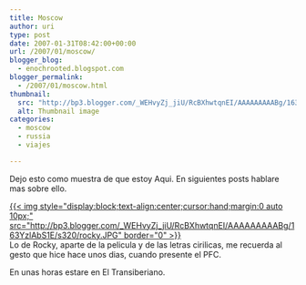 ```yaml
---
title: Moscow
author: uri
type: post
date: 2007-01-31T08:42:00+00:00
url: /2007/01/moscow/
blogger_blog:
  - enochrooted.blogspot.com
blogger_permalink:
  - /2007/01/moscow.html
thumbnail:
  src: "http://bp3.blogger.com/_WEHvyZj_jiU/RcBXhwtqnEI/AAAAAAAAABg/163YzlAbS1E/s320/rocky.JPG"
  alt: Thumbnail image
categories:
  - moscow
  - russia
  - viajes

---
```

Dejo esto como muestra de que estoy Aqui. En siguientes posts hablare mas sobre ello.

[{{< img style="display:block;text-align:center;cursor:hand;margin:0 auto 10px;" src="http://bp3.blogger.com/_WEHvyZj_jiU/RcBXhwtqnEI/AAAAAAAAABg/163YzlAbS1E/s320/rocky.JPG" border="0" >}}][1]  
Lo de Rocky, aparte de la pelicula y de las letras cirilicas, me recuerda al gesto que hice hace unos dias, cuando presente el PFC.

En unas horas estare en El Transiberiano.

 [1]: http://bp3.blogger.com/_WEHvyZj_jiU/RcBXhwtqnEI/AAAAAAAAABg/163YzlAbS1E/s1600-h/rocky.JPG